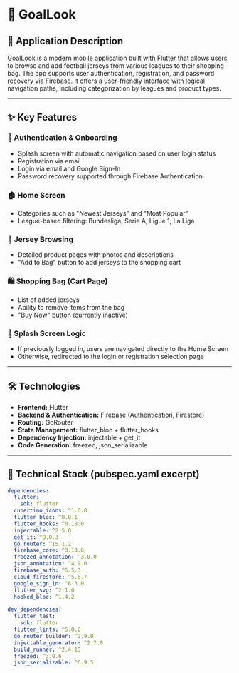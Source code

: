 # 👕 GoalLook

## 📌 Application Description  
GoalLook is a modern mobile application built with Flutter that allows users to browse and add football jerseys from various leagues to their shopping bag. The app supports user authentication, registration, and password recovery via Firebase. It offers a user-friendly interface with logical navigation paths, including categorization by leagues and product types.

---

## ✨ Key Features

### 🔐 Authentication & Onboarding  
- Splash screen with automatic navigation based on user login status  
- Registration via email  
- Login via email and Google Sign-In  
- Password recovery supported through Firebase Authentication  

### 🏠 Home Screen  
- Categories such as "Newest Jerseys" and "Most Popular"  
- League-based filtering: Bundesliga, Serie A, Ligue 1, La Liga  

### 📂 Jersey Browsing  
- Detailed product pages with photos and descriptions  
- "Add to Bag" button to add jerseys to the shopping cart  

### 🛍️ Shopping Bag (Cart Page)  
- List of added jerseys  
- Ability to remove items from the bag  
- "Buy Now" button (currently inactive)  

### 🚀 Splash Screen Logic  
- If previously logged in, users are navigated directly to the Home Screen  
- Otherwise, redirected to the login or registration selection page  

---

## 🛠 Technologies  
- **Frontend:** Flutter  
- **Backend & Authentication:** Firebase (Authentication, Firestore)  
- **Routing:** GoRouter  
- **State Management:** flutter_bloc + flutter_hooks  
- **Dependency Injection:** injectable + get_it  
- **Code Generation:** freezed, json_serializable  

---

## 🧱 Technical Stack (pubspec.yaml excerpt)

```yaml
dependencies:
  flutter:
    sdk: flutter
  cupertino_icons: ^1.0.8
  flutter_bloc: ^8.0.1
  flutter_hooks: ^0.18.0
  injectable: ^2.5.0
  get_it: ^8.0.3
  go_router: ^15.1.2
  firebase_core: ^3.13.0
  freezed_annotation: ^3.0.0
  json_annotation: ^4.9.0
  firebase_auth: ^5.5.3
  cloud_firestore: ^5.6.7
  google_sign_in: ^6.3.0
  flutter_svg: ^2.1.0
  hooked_bloc: ^1.4.2

dev_dependencies:
  flutter_test:
    sdk: flutter
  flutter_lints: ^5.0.0
  go_router_builder: ^2.9.0
  injectable_generator: ^2.7.0
  build_runner: ^2.4.15
  freezed: ^3.0.6
  json_serializable: ^6.9.5

